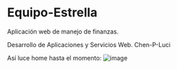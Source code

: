 # Equipo-Estrella
Aplicación web de manejo de finanzas.

Desarrollo de Aplicaciones y Servicios Web.
Chen-P-Luci

Así luce home hasta el momento:
![image](https://github.com/lucidotbat/Equipo-Estrella/assets/98113987/258c3438-6ae2-4895-816d-a02f7b03fc1d)
